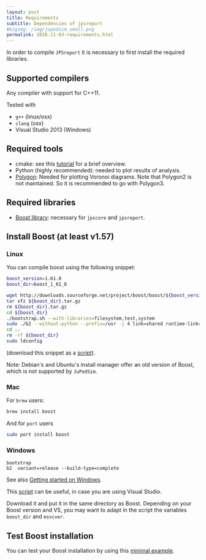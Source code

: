 ```yaml
---
layout: post
title: Requirements
subtitle: Dependencies of jpsreport
#bigimg: /img/jupedsim_small.png
permalink: 2016-11-03-requirements.html
---
```


In order to compile `JPSreport` it is necessary to first install the required libraries. 

## Supported compilers

Any compiler with support for C++11. 

Tested with   

- `g++` (linux/osx)
- `clang` (osx)
- Visual Studio 2013 (Windows)

## Required tools 

- cmake: see this [tutorial](https://www.johnlamp.net/cmake-tutorial-1-getting-started.html) for a brief overview.  
- Python (highly recommended): needed to plot results of analysis. 
- [Polygon](https://bitbucket.org/jraedler/polygon3/downloads/): Needed for plotting Voronoi diagrams.
  Note that Polygon2 is not maintained. So it is recommended to go with Polygon3.

## Required libraries 

- [Boost library](http://www.boost.org/): necessary for `jpscore` and `jpsreport`.


## Install Boost (at least v1.57)

### Linux 

You can compile boost using the following snippet:

```bash
boost_version=1.61.0
boost_dir=boost_1_61_0

wget http://downloads.sourceforge.net/project/boost/boost/${boost_version}/${boost_dir}.tar.gz
tar xfz ${boost_dir}.tar.gz
rm ${boost_dir}.tar.gz
cd ${boost_dir}
./bootstrap.sh --with-libraries=filesystem,test,system
sudo ./b2 --without-python --prefix=/usr -j 4 link=shared runtime-link=shared install
cd ..
rm -rf ${boost_dir}
sudo ldconfig
```

(download this snippet as a [script](https://gitlab.version.fz-juelich.de/jupedsim/jpscore/snippets/7)).


Note: Debian's and Ubuntu's install manager offer an old version of Boost, which is not supported by `JuPedSim`.


### Mac

For `brew` users:

```bash
brew install boost
```

And for `port` users

```bash
sudo port install boost 
```

### Windows 

```
bootstrap
b2  variant=release --build-type=complete 
```

See also [Getting started on Windows](http://www.boost.org/doc/libs/1_65_1/more/getting_started/windows.html).

This [script](https://gitlab.version.fz-juelich.de/jupedsim/jpscore/snippets/18) can be useful, in case you are using
Visual Studio.

Download it and put it in the same directory as Boost. Depending on your Boost version and VS, 
you may want to adapt in the script the variables `boost_dir` and `msvcver`.

## Test Boost installation 

You can test your Boost installation by using this [minimal example](2016-11-04-boost.html).
